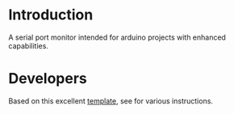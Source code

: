 
# Introduction

A serial port monitor intended for arduino projects with enhanced capabilities. 

# Developers

Based on this excellent [template](https://github.com/maximegris/angular-electron), see for various instructions. 